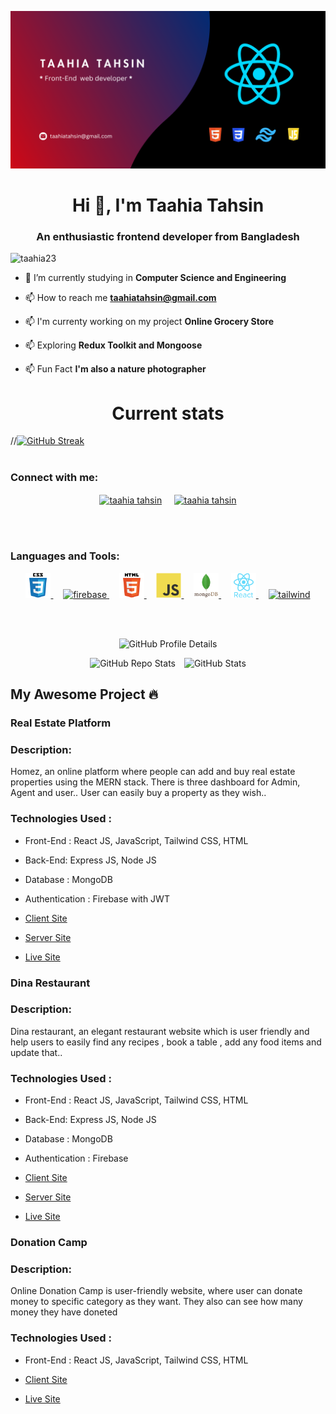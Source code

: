 ![Front-End web developer](https://github.com/Taahia23/Taahia23/blob/main/1.png)



<h1 align="center">Hi 👋, I'm Taahia Tahsin</h1>
<h3 align="center">An enthusiastic frontend developer from Bangladesh</h3>

<p align="left"> <img src="https://komarev.com/ghpvc/?username=taahia23&label=Profile%20views&color=0e75b6&style=flat" alt="taahia23" /> </p>

- 🌱 I’m currently studying in **Computer Science and Engineering**

- 📫 How to reach me **taahiatahsin@gmail.com**
- 📫 I'm currenty working on my project **Online Grocery Store**
- 📫 Exploring **Redux Toolkit and  Mongoose**
- 📫 Fun Fact **I'm also a nature photographer**

<h1 align="center">Current stats</h1>
//<a href="https://git.io/streak-stats"><img src="https://streak-stats.demolab.com?user=Taahia23&theme=dark" alt="GitHub Streak" /></a>
<br/>
<br/>

<h3 align="left">Connect with me:</h3>
<p align="center">
<a href="https://linkedin.com/in/taahia tahsin"  target="blank"><img align="center" src="https://raw.githubusercontent.com/rahuldkjain/github-profile-readme-generator/master/src/images/icons/Social/linked-in-alt.svg" alt="taahia tahsin" height="30" width="40" /></a>  &nbsp; &nbsp;
<a href="https://fb.com/taahia tahsin" target="blank"><img align="center" src="https://raw.githubusercontent.com/rahuldkjain/github-profile-readme-generator/master/src/images/icons/Social/facebook.svg" alt="taahia tahsin" height="30" width="40" /></a>
</p>

<br/>
<br/> 

<h3 align="left">Languages and Tools:</h3>
<p align="center"> <a href="https://www.w3schools.com/css/" target="_blank" rel="noreferrer"> <img  src="https://raw.githubusercontent.com/devicons/devicon/master/icons/css3/css3-original-wordmark.svg" alt="css3" width="40" height="40"/> </a> &nbsp; &nbsp; <a href="https://firebase.google.com/" target="_blank" rel="noreferrer"> <img src="https://www.vectorlogo.zone/logos/firebase/firebase-icon.svg" alt="firebase" width="40" height="40"/> </a>  &nbsp; &nbsp; <a href="https://www.w3.org/html/" target="_blank" rel="noreferrer"> <img src="https://raw.githubusercontent.com/devicons/devicon/master/icons/html5/html5-original-wordmark.svg" alt="html5" width="40" height="40"/> </a>  &nbsp; &nbsp; <a href="https://developer.mozilla.org/en-US/docs/Web/JavaScript" target="_blank" rel="noreferrer"> <img src="https://raw.githubusercontent.com/devicons/devicon/master/icons/javascript/javascript-original.svg" alt="javascript" width="40" height="40"/> </a>  &nbsp; &nbsp; <a href="https://www.mongodb.com/" target="_blank" rel="noreferrer"> <img src="https://raw.githubusercontent.com/devicons/devicon/master/icons/mongodb/mongodb-original-wordmark.svg" alt="mongodb" width="40" height="40"/> </a>  &nbsp; &nbsp; <a href="https://reactjs.org/" target="_blank" rel="noreferrer"> <img src="https://raw.githubusercontent.com/devicons/devicon/master/icons/react/react-original-wordmark.svg" alt="react" width="40" height="40"/> </a>  &nbsp; &nbsp; <a href="https://tailwindcss.com/" target="_blank" rel="noreferrer"> <img src="https://www.vectorlogo.zone/logos/tailwindcss/tailwindcss-icon.svg" alt="tailwind" width="40" height="40"/> </a> </p>

<br/>
<br/> 

<p align="center">
  <img src="http://github-profile-summary-cards.vercel.app/api/cards/profile-details?username=Taahia23&theme=monokai" alt="GitHub Profile Details">
</p>






<p align="center">
  <img src="http://github-profile-summary-cards.vercel.app/api/cards/repos-per-language?username=Taahia23&theme=monokai" alt="GitHub Repo Stats" style="margin-right: 10px;">
  <img src="http://github-profile-summary-cards.vercel.app/api/cards/stats?username=Taahia23&theme=monokai" alt="GitHub Stats">
</p>

## My Awesome Project 🔥
 ### Real Estate Platform 
 ### Description: 
Homez, an online platform where people can add and buy real estate properties using the MERN stack. There is three dashboard for Admin, Agent and user.. User can easily buy a property as they wish..
 ### Technologies Used :  
 - Front-End : React JS, JavaScript, Tailwind CSS, HTML  
 -  Back-End: Express JS, Node JS
 - Database : MongoDB
 - Authentication : Firebase with JWT

 - [Client Site](https://github.com/programming-hero-web-course1/b8a12-client-side-Taahia23)
 - [Server Site](https://github.com/programming-hero-web-course1/b8a12-server-side-Taahia23)
 - [Live Site](https://true-lace.surge.sh/)

 ### Dina Restaurant 
 ### Description: 
 Dina restaurant, an elegant restaurant website which is user friendly and help users to easily find any recipes , book a table , add any food items and update that..
 ### Technologies Used :  
 - Front-End : React JS, JavaScript, Tailwind CSS, HTML  
 -  Back-End: Express JS, Node JS
 - Database : MongoDB
 - Authentication : Firebase

 - [Client Site](https://github.com/Taahia23/dina-restaurant-client)
 - [Server Site](https://github.com/Taahia23/dina-restaurant-server)
 - [Live Site](https://brawny-pan.surge.sh/)

 ### Donation Camp
 ### Description: 
 Online Donation Camp is user-friendly website, where user can donate money to specific category as they want. They also can see how many money they have doneted
 ### Technologies Used :  
 - Front-End : React JS, JavaScript, Tailwind CSS, HTML  

 - [Client Site](https://github.com/programming-hero-web-course-4/b8a8-donation-campaign-Taahia23)
 - [Live Site](http://didactic-smoke.surge.sh/)


                      
 





